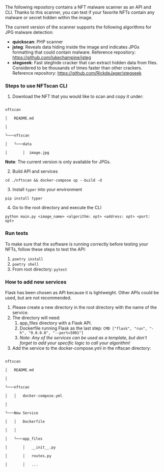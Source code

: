 The following repository contains a NFT malware scanner as an API and CLI. Thanks to this scanner, you can test if your favorite NFTs contain any malware or secret hidden within the image.

The current version of the scanner supports the following algorithms for JPG malware detection:



* **quickscan**: PHP scanner
* **jsteg**: Reveals data hiding inside the image and indicates JPGs formatting that could contain malware. Reference repository: https://github.com/lukechampine/jsteg
* **stegseek**: Fast steghide cracker that can extract hidden data from files. Considered to be thousands of times faster than other crackers. Reference repository: https://github.com/RickdeJager/stegseek

### Steps to use NFTscan CLI



1. Download the NFT that you would like to scan and copy it under:

```

nftscan

│   README.md

│

└───nftscan

│   └───data

│       │  image.jpg

```

**Note**: The current version is only available for JPGs.



2. Build API and services

`cd ./nftscan && docker-compose up --build -d`



3. Install `typer` into your environment

`pip install typer`



4. Go to the root directory and execute the CLI

`python main.py <image_name> <algorithm: opt> <address: opt> <port: opt>`

### Run tests

To make sure that the software is running correctly before testing your NFTs, follow these steps to test the API:



1. `poetry install`
2. `poetry shell`
3. From root directory: `pytest`

### How to add new services



Flask has been chosen as API because it is lightweight. Other APIs could be used, but are not recommended.


1. Please create a new directory in the root directory with the name of the service.
2. The directory will need:
    1. app_files directory with a Flask API.
    2. Dockerfile running Flask as the last step: `CMD ["flask", "run", "-h", "0.0.0.0", "--port=5001"]`
    3. *Note: Any of the services can be used as a template, but don't forget to add your specific  logic to call your algorithm!*
3. Add the service to the docker-compose.yml in the nftscan directory:

```

nftscan

│   README.md

│

└───nftscan

│   │   docker-compose.yml

│   

└───New Service

│   │   Dockerfile

│   │

│   └───app_files

│       │   __init__.py

│       │   routes.py

│       │   ...

```



